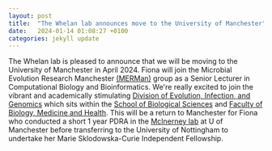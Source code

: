 ```yaml
---
layout: post
title:  "The Whelan lab announces move to the University of Manchester"
date:   2024-01-14 01:08:27 +0100
categories: jekyll update
---
```


The Whelan lab is pleased to announce that we will be moving to the University of Manchester in April 2024. Fiona will join the Microbial Evolution Research Manchester [(MERMan)][merman] group as a Senior Lecturer in Computational Biology and Bioinformatics. We're really excited to join the vibrant and academically stimulating [Division of Evolution, Infection, and Genomics][division] which sits within the [School of Biological Sciences][school] and [Faculty of Biology, Medicine and Health][fbmh]. This will be a return to Manchester for Fiona who conducted a short 1 year PDRA in the [McInerney lab][mcinerney] at U of Manchester before transferring to the University of Nottingham to undertake her Marie Sklodowska-Curie Independent Fellowship.

[merman]: https://sites.manchester.ac.uk/merman/
[division]: https://research.manchester.ac.uk/en/organisations/division-of-evolution-infection-and-genomics-2
[school]: https://research.manchester.ac.uk/en/organisations/school-of-biological-sciences
[fbmh]: https://research.manchester.ac.uk/en/organisations/faculty-of-biology-medicine-and-health
[mcinerney]: http://mcinerneylab.com/
